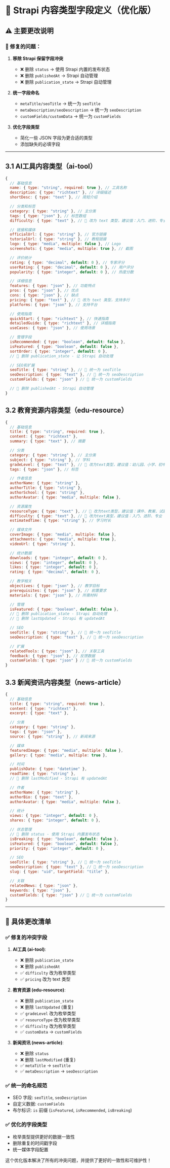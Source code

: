 # 🔧 Strapi 内容类型字段定义（优化版）

## ⚠️ 主要更改说明

### 🚨 修复的问题：
1. **移除 Strapi 保留字段冲突**
   - ❌ 删除 `status` → 使用 Strapi 内置的发布状态
   - ❌ 删除 `publishedAt` → Strapi 自动管理
   - ❌ 删除 `publication_state` → Strapi 自动管理

2. **统一字段命名**
   - `metaTitle/seoTitle` → 统一为 `seoTitle`
   - `metaDescription/seoDescription` → 统一为 `seoDescription` 
   - `customFields/customData` → 统一为 `customFields`

3. **优化字段类型**
   - 简化一些 JSON 字段为更合适的类型
   - 添加缺失的必填字段

---

## 3.1 AI工具内容类型（ai-tool）

```javascript
{
  // 基础信息
  name: { type: "string", required: true }, // 工具名称
  description: { type: "richtext" }, // 详细描述  
  shortDesc: { type: "text" }, // 简短介绍

  // 分类和标签
  category: { type: "string" }, // 主分类
  tags: { type: "json" }, // 标签数组
  difficulty: { type: "text" }, // 🔧 改为 text 类型，建议值：入门、进阶、专业

  // 链接和媒体
  officialUrl: { type: "string" }, // 官方链接
  tutorialUrl: { type: "string" }, // 教程链接
  logo: { type: "media", multiple: false }, // Logo
  screenshots: { type: "media", multiple: true }, // 截图

  // 评价统计
  rating: { type: "decimal", default: 0 }, // 专家评分
  userRating: { type: "decimal", default: 0 }, // 用户评分
  popularity: { type: "integer", default: 0 }, // 热度分数

  // 详细信息
  features: { type: "json" }, // 功能特点
  pros: { type: "json" }, // 优点
  cons: { type: "json" }, // 缺点
  pricing: { type: "text" }, // 🔧 改为 text 类型，支持多行
  platforms: { type: "json" }, // 支持平台

  // 使用指南
  quickStart: { type: "richtext" }, // 快速指南
  detailedGuide: { type: "richtext" }, // 详细指南
  useCases: { type: "json" }, // 使用场景

  // 管理字段
  isRecommended: { type: "boolean", default: false },
  isFeatured: { type: "boolean", default: false },
  sortOrder: { type: "integer", default: 0 },
  // 🚨 删除 publication_state - 让 Strapi 自动处理

  // SEO和扩展
  seoTitle: { type: "string" }, // 🔧 统一为 seoTitle
  seoDescription: { type: "text" }, // 🔧 统一为 seoDescription  
  customFields: { type: "json" } // 🔧 统一为 customFields

  // 🚨 删除 publishedAt - Strapi 自动管理
}
```

## 3.2 教育资源内容类型（edu-resource）

```javascript
{
  // 基础信息
  title: { type: "string", required: true },
  content: { type: "richtext" },
  summary: { type: "text" }, // 摘要

  // 分类
  category: { type: "string" }, // 主分类
  subject: { type: "string" }, // 学科
  gradeLevel: { type: "text" }, // 🔧 改为text类型，建议值：幼儿园、小学、初中、高中、大学、成人教育
  tags: { type: "json" }, // 标签

  // 作者信息
  authorName: { type: "string" },
  authorTitle: { type: "string" },
  authorSchool: { type: "string" },
  authorAvatar: { type: "media", multiple: false },

  // 资源属性
  resourceType: { type: "text" }, // 🔧 改为text类型，建议值：课件、教案、试题、素材、工具、其他
  difficulty: { type: "text" }, // 🔧 改为text类型，建议值：入门、进阶、专业
  estimatedTime: { type: "string" }, // 学习时长

  // 媒体文件
  coverImage: { type: "media", multiple: false },
  attachments: { type: "media", multiple: true },
  videoUrl: { type: "string" },

  // 统计数据
  downloads: { type: "integer", default: 0 },
  views: { type: "integer", default: 0 },
  likes: { type: "integer", default: 0 },
  rating: { type: "decimal", default: 0 },

  // 教学相关
  objectives: { type: "json" }, // 教学目标
  prerequisites: { type: "json" }, // 前置要求
  materials: { type: "json" }, // 所需材料

  // 管理
  isFeatured: { type: "boolean", default: false },
  // 🚨 删除 publication_state - Strapi 自动处理
  // 🔧 删除 lastUpdated - Strapi 有 updatedAt

  // SEO
  seoTitle: { type: "string" }, // 🔧 统一为 seoTitle
  seoDescription: { type: "text" }, // 🔧 统一为 seoDescription

  // 扩展
  relatedTools: { type: "json" }, // 关联工具
  feedback: { type: "json" }, // 反馈数据
  customFields: { type: "json" } // 🔧 统一为 customFields
}
```

## 3.3 新闻资讯内容类型（news-article）

```javascript
{
  // 基础信息
  title: { type: "string", required: true },
  content: { type: "richtext" },
  excerpt: { type: "text" },

  // 分类
  category: { type: "string" },
  tags: { type: "json" },
  source: { type: "string" }, // 新闻来源

  // 媒体
  featuredImage: { type: "media", multiple: false },
  gallery: { type: "media", multiple: true },

  // 时间
  publishDate: { type: "datetime" },
  readTime: { type: "string" },
  // 🔧 删除 lastModified - Strapi 有 updatedAt

  // 作者
  authorName: { type: "string" },
  authorBio: { type: "text" },
  authorAvatar: { type: "media", multiple: false },

  // 统计
  views: { type: "integer", default: 0 },
  shares: { type: "integer", default: 0 },

  // 状态管理
  // 🚨 删除 status - 使用 Strapi 内置发布状态
  isBreaking: { type: "boolean", default: false },
  isFeatured: { type: "boolean", default: false },
  priority: { type: "integer", default: 0 },

  // SEO
  seoTitle: { type: "string" }, // 🔧 统一为 seoTitle
  seoDescription: { type: "text" }, // 🔧 统一为 seoDescription  
  slug: { type: "uid", targetField: "title" },

  // 关联
  relatedNews: { type: "json" },
  keywords: { type: "json" },
  customFields: { type: "json" } // 🔧 统一为 customFields
}
```

---

## 🔧 具体更改清单

### ✅ 修复的冲突字段
1. **AI工具 (ai-tool)**:
   - ❌ 删除 `publication_state` 
   - ❌ 删除 `publishedAt`
   - ✅ `difficulty` 改为枚举类型
   - ✅ `pricing` 改为 text 类型

2. **教育资源 (edu-resource)**:
   - ❌ 删除 `publication_state`
   - ❌ 删除 `lastUpdated` (重复)
   - ✅ `gradeLevel` 改为枚举类型
   - ✅ `resourceType` 改为枚举类型  
   - ✅ `difficulty` 改为枚举类型
   - ✅ `customData` → `customFields`

3. **新闻资讯 (news-article)**:
   - ❌ 删除 `status`
   - ❌ 删除 `lastModified` (重复)
   - ✅ `metaTitle` → `seoTitle`
   - ✅ `metaDescription` → `seoDescription`

### ✅ 统一的命名规范
- SEO 字段: `seoTitle`, `seoDescription`
- 自定义数据: `customFields`
- 布尔标识: `is` 前缀 (`isFeatured`, `isRecommended`, `isBreaking`)

### ✅ 优化的字段类型
- 枚举类型提供更好的数据一致性
- 删除重复的时间戳字段
- 统一媒体字段配置

这个优化版本解决了所有的冲突问题，并提供了更好的一致性和可维护性！